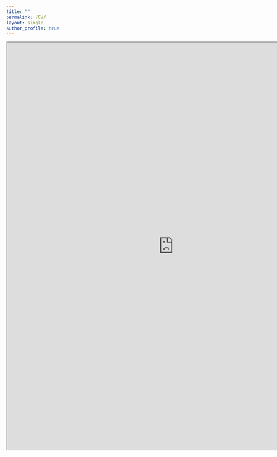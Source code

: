 ```yaml
---
title: ""
permalink: /CV/
layout: single
author_profile: true
---
```


<iframe src="https://drive.google.com/file/d/1Y8eOZYLwYHY-01rcqZ4mZqBEdixME9yT/preview" width="900" height="1100" allow="autoplay"></iframe>